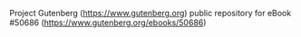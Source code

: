 Project Gutenberg (https://www.gutenberg.org) public repository for
eBook #50686 (https://www.gutenberg.org/ebooks/50686)
